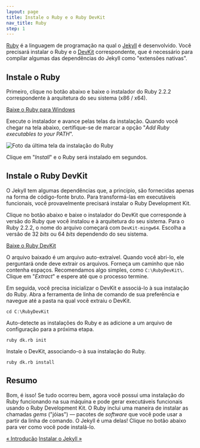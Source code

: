 ```yaml
---
layout: page
title: Instale o Ruby e o Ruby DevKit
nav_title: Ruby
step: 1
---
```


<a href="https://www.ruby-lang.org/pt/about/" target="_blank">Ruby</a> é a linguagem de programação na qual o <a href="http://jekyllrb.com" target="_blank">Jekyll</a> é desenvolvido. Você precisará instalar o Ruby e o <a href="http://rubyinstaller.org/add-ons/devkit/" target="_blank">DevKit</a> correspondente, que é necessário para compilar algumas das dependências do Jekyll como "extensões nativas".

## Instale o Ruby

Primeiro, clique no botão abaixo e baixe o instalador do Ruby 2.2.2 correspondente à arquitetura do seu sistema (x86 / x64).

<a href="http://rubyinstaller.org/downloads/" class="button-external" target="_blank">Baixe o Ruby para Windows</a>

Execute o instalador e avance pelas telas da instalação. Quando você chegar na tela abaixo, certifique-se de marcar a opção "*Add Ruby executables to your PATH*".

<img alt="Foto da última tela da instalação do Ruby" src="../public/img/ruby-path.jpg" class="img-nice">

Clique em "*Install*" e o Ruby será instalado em segundos.

## Instale o Ruby DevKit

O Jekyll tem algumas dependências que, a princípio, são fornecidas apenas na forma de código-fonte bruto. Para transformá-las em executáveis funcionais, você provavelmente precisará instalar o Ruby Development Kit.

Clique no botão abaixo e baixe o instalador do DevKit que corresponde à versão do Ruby que você instalou e à arquitetura do seu sistema. Para o Ruby 2.2.2, o nome do arquivo começará com `DevKit-mingw64`. Escolha a versão de 32 *bits* ou 64 *bits* dependendo do seu sistema.

<a href="http://rubyinstaller.org/downloads/" class="button-external" target="_blank">Baixe o Ruby DevKit</a>

O arquivo baixado é um arquivo auto-extraível. Quando você abri-lo, ele perguntará onde deve extrair os arquivos. Forneça um caminho que não contenha espaços. Recomendamos algo simples, como `C:\RubyDevKit\`. Clique em "*Extract*" e espere até que o processo termine.

Em seguida, você precisa inicializar o DevKit e associá-lo à sua instalação do Ruby. Abra a ferramenta de linha de comando de sua preferência e navegue até a pasta na qual você extraiu o DevKit.

~~~
cd C:\RubyDevKit
~~~

Auto-detecte as instalações do Ruby e as adicione a um arquivo de configuração para a próxima etapa.

~~~
ruby dk.rb init
~~~

Instale o DevKit, associando-o à sua instalação do Ruby.

~~~
ruby dk.rb install
~~~

## Resumo

Bom, é isso! Se tudo ocorreu bem, agora você possui uma instalação do Ruby funcionando na sua máquina e pode gerar executáveis funcionais usando o Ruby Development Kit. O Ruby inclui uma maneira de instalar as chamadas *gems* ("jóias") &mdash; pacotes de *software* que você pode usar a partir da linha de comando. O Jekyll é uma delas! Clique no botão abaixo para ver como você pode instalá-lo.

<div class="pagination">
  <a class="pagination-item older" href="{{ "/" | prepend: site.baseurl }}">&laquo; Introdução</a>
  <a class="pagination-item newer" href="{{ "/2-jekyll" | prepend: site.baseurl }}">Instalar o Jekyll &raquo;</a>
</div>
